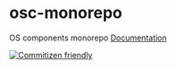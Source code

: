 # osc-monorepo

OS components monorepo
[Documentation](https://os-jsplopes.github.io/osc-monorepo/?path=/story/badge--default)

[![Commitizen friendly](https://img.shields.io/badge/commitizen-friendly-brightgreen.svg)](http://commitizen.github.io/cz-cli/)
